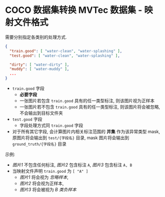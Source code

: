 # COCO 数据集转换 MVTec 数据集 - 映射文件格式

需要分别指定各类别的处理方式.

```json
{
  "train.good": [ "water-clean", "water-splashing" ],
  "test.good": [ "water-clean", "water-splashing" ],

  "dirty": [ "water-dirty" ],
  "muddy": [ "water-muddy" ],
  ...
}
```

* `train.good` 字段
  * **必要字段**
  * 一张图片若包含 `train.good` 具有的任一类型标注, 则该图片视为正样本
  * 一张图片若不包含 `train.good` 具有的任一类型标注, 则该图片将会被忽略, 不会输出到目标文件夹
* `test.good` 字段
  * 字段处理方式同 `train.good` 字段
* 对于所有其它字段, 会计算图片内相关标注范围的 **并集** 作为该异常类型 mask,
  原图片将会输出到 `test/{字段名}` 目录,
  mask 图片将会输出到 `ground_truth/{字段名}` 目录

示例:

* _图片1_ 不包含任何标注, _图片2_ 包含标注 `A`, _图片3_ 包含标注 `A, B`
* 当映射文件声明 `train.good` 为 `[ "A" ]`
  * _图片1_ 将会视为 _忽略样本_, 
  * _图片2_ 将会视为正样本, 
  * _图片3_ 将会被视为 _B 类负样本_
